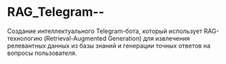 # RAG_Telegram--
Создание интеллектуального Telegram-бота, который использует RAG-технологию (Retrieval-Augmented Generation) для извлечения релевантных данных из базы знаний и генерации точных ответов на вопросы пользователя.

